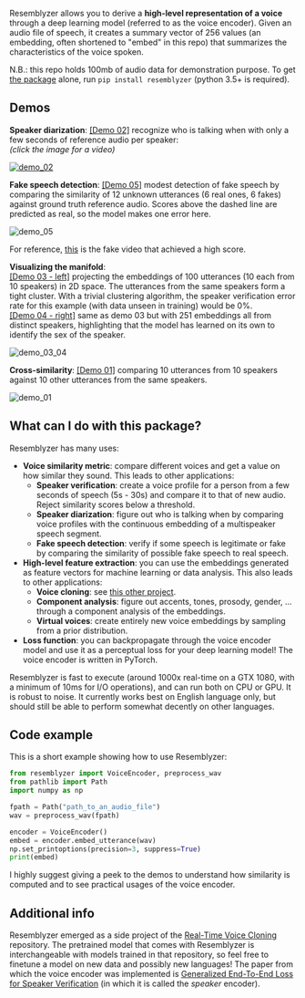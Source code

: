 Resemblyzer allows you to derive a **high-level representation of a voice** through a deep learning model (referred to as the voice encoder). Given an audio file of speech, it creates a summary vector of 256 values (an embedding, often shortened to "embed" in this repo) that summarizes the characteristics of the voice spoken. 

N.B.: this repo holds 100mb of audio data for demonstration purpose. To get [the package](https://pypi.org/project/Resemblyzer/) alone, run `pip install resemblyzer` (python 3.5+ is required).

## Demos
**Speaker diarization**: [\[Demo 02\]](https://github.com/resemble-ai/Resemblyzer/blob/master/demo02_diarization.py) recognize who is talking when with only a few seconds of reference audio per speaker:  
*(click the image for a video)*

[![demo_02](https://i.imgur.com/2MpNauG.png)](https://streamable.com/uef39)

**Fake speech detection**: [\[Demo 05\]](https://github.com/resemble-ai/Resemblyzer/blob/master/demo05_fake_speech_detection.py) modest detection of fake speech by comparing the similarity of 12 unknown utterances (6 real ones, 6 fakes) against ground truth reference audio. Scores above the dashed line are predicted as real, so the model makes one error here.

![demo_05](plots/fake_speech_detection.png?raw=true)

For reference, [this](https://www.youtube.com/watch?v=Ho9h0ouemWQ) is the fake video that achieved a high score.

**Visualizing the manifold**:  
[\[Demo 03 - left\]](https://github.com/resemble-ai/Resemblyzer/blob/master/demo03_projection.py) projecting the embeddings of 100 utterances (10 each from 10 speakers) in 2D space. The utterances from the same speakers form a tight cluster. With a trivial clustering algorithm, the speaker verification error rate for this example (with data unseen in training) would be 0%.  
[\[Demo 04 - right\]](https://github.com/resemble-ai/Resemblyzer/blob/master/demo04_clustering.py) same as demo 03 but with 251 embeddings all from distinct speakers, highlighting that the model has learned on its own to identify the sex of the speaker.

![demo_03_04](plots/all_clustering.png?raw=true)

**Cross-similarity**: [\[Demo 01\]](https://github.com/resemble-ai/Resemblyzer/blob/master/demo01_similarity.py) comparing 10 utterances from 10 speakers against 10 other utterances from the same speakers.

![demo_01](plots/sim_matrix_1.png?raw=true)



## What can I do with this package?
Resemblyzer has many uses:
- **Voice similarity metric**: compare different voices and get a value on how similar they sound. This leads to other applications:
  - **Speaker verification**: create a voice profile for a person from a few seconds of speech (5s - 30s) and compare it to that of new audio. Reject similarity scores below a threshold.
  - **Speaker diarization**: figure out who is talking when by comparing voice profiles with the continuous embedding of a multispeaker speech segment.
  - **Fake speech detection**: verify if some speech is legitimate or fake by comparing the similarity of possible fake speech to real speech.
- **High-level feature extraction**: you can use the embeddings generated as feature vectors for machine learning or data analysis. This also leads to other applications:
  - **Voice cloning**: see [this other project](https://github.com/CorentinJ/Real-Time-Voice-Cloning).
  - **Component analysis**: figure out accents, tones, prosody, gender, ... through a component analysis of the embeddings.
  - **Virtual voices**: create entirely new voice embeddings by sampling from a prior distribution.
- **Loss function**: you can backpropagate through the voice encoder model and use it as a perceptual loss for your deep learning model! The voice encoder is written in PyTorch.

Resemblyzer is fast to execute (around 1000x real-time on a GTX 1080, with a minimum of 10ms for I/O operations), and can run both on CPU or GPU. It is robust to noise. It currently works best on English language only, but should still be able to perform somewhat decently on other languages.


## Code example
This is a short example showing how to use Resemblyzer:
```python
from resemblyzer import VoiceEncoder, preprocess_wav
from pathlib import Path
import numpy as np

fpath = Path("path_to_an_audio_file")
wav = preprocess_wav(fpath)

encoder = VoiceEncoder()
embed = encoder.embed_utterance(wav)
np.set_printoptions(precision=3, suppress=True)
print(embed)
```

I highly suggest giving a peek to the demos to understand how similarity is computed and to see practical usages of the voice encoder.

## Additional info
Resemblyzer emerged as a side project of the [Real-Time Voice Cloning](https://github.com/CorentinJ/Real-Time-Voice-Cloning) repository. The pretrained model that comes with Resemblyzer is interchangeable with models trained in that repository, so feel free to finetune a model on new data and possibly new languages! The paper from which the voice encoder was implemented is [Generalized End-To-End Loss for Speaker Verification](https://arxiv.org/pdf/1710.10467.pdf) (in which it is called the *speaker* encoder).
